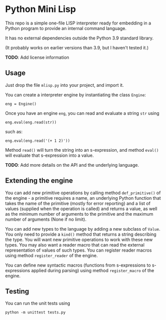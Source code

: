 # Python Mini Lisp

This repo is a simple one-file LISP interpreter ready for embedding in a Python program to provide an internal command language.

It has no external dependencies outside the Python 3.9 standard library.

(It probably works on earlier versions than 3.9, but I haven't tested it.)

**TODO**: Add license information

## Usage

Just drop the file `mlisp.py` into your project, and import it.

You can create a interpreter engine by instantiating the class `Engine`:

    eng = Engine()

Once you have an engine `eng`, you can read and evaluate a string `str` using

    eng.eval(eng.read(str))

such as:

    eng.eval(eng.read('(+ 1 2)'))

Method `read()` will turn the string into an s-expression, and method `eval()` will evaluate that s-expression into a value.

**TODO**: Add more details on the API and the underlying language.


## Extending the engine

You can add new primitive operations by calling method `def_primitive()` of the engine - a primitive requires a name, an underlying Python function that takes the name of the primitive (mostly for error reporting) and a list of values (supplied when the operation is called) and returns a value, as well as the minimum number of arguments to the primitive and the maximum number of arguments (None if no limit).

You can add new types to the language by adding a new subclass of `Value`. You only need to provide a `kind()` method that returns a string describing the type. You will want new primitive operations to work with these new types. You may also want a reader macro that can read the external representation of values of such types. You can register reader macros using method `register_reader` of the engine.

You can define new syntactic macros (functions from s-expressions to s-expressions applied during parsing) using method `register_macro` of the engine.


## Testing

You can run the unit tests using

    python -m unittest tests.py

